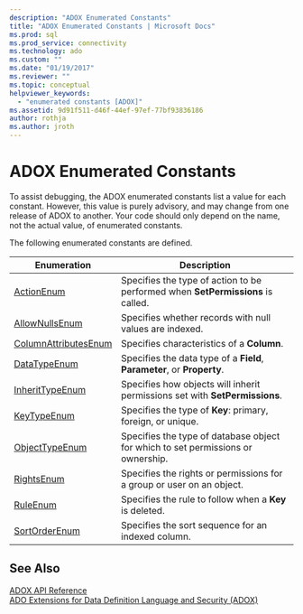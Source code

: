 ```yaml
---
description: "ADOX Enumerated Constants"
title: "ADOX Enumerated Constants | Microsoft Docs"
ms.prod: sql
ms.prod_service: connectivity
ms.technology: ado
ms.custom: ""
ms.date: "01/19/2017"
ms.reviewer: ""
ms.topic: conceptual
helpviewer_keywords: 
  - "enumerated constants [ADOX]"
ms.assetid: 9d91f511-d46f-44ef-97ef-77bf93836186
author: rothja
ms.author: jroth
---
```

# ADOX Enumerated Constants
To assist debugging, the ADOX enumerated constants list a value for each constant. However, this value is purely advisory, and may change from one release of ADOX to another. Your code should only depend on the name, not the actual value, of enumerated constants.  
  
 The following enumerated constants are defined.  
  
|Enumeration|Description|  
|-----------------|-----------------|  
|[ActionEnum](./actionenum.md)|Specifies the type of action to be performed when **SetPermissions** is called.|  
|[AllowNullsEnum](./allownullsenum.md)|Specifies whether records with null values are indexed.|  
|[ColumnAttributesEnum](./columnattributesenum.md)|Specifies characteristics of a **Column**.|  
|[DataTypeEnum](../ado-api/datatypeenum.md)|Specifies the data type of a **Field**, **Parameter**, or **Property**.|  
|[InheritTypeEnum](./inherittypeenum.md)|Specifies how objects will inherit permissions set with **SetPermissions**.|  
|[KeyTypeEnum](./keytypeenum.md)|Specifies the type of **Key**: primary, foreign, or unique.|  
|[ObjectTypeEnum](./objecttypeenum.md)|Specifies the type of database object for which to set permissions or ownership.|  
|[RightsEnum](./rightsenum.md)|Specifies the rights or permissions for a group or user on an object.|  
|[RuleEnum](./ruleenum.md)|Specifies the rule to follow when a **Key** is deleted.|  
|[SortOrderEnum](./sortorderenum.md)|Specifies the sort sequence for an indexed column.|  
  
## See Also  
 [ADOX API Reference](./adox-object-model.md?view=sql-server-ver15)   
 [ADO Extensions for Data Definition Language and Security (ADOX)](../../guide/extensions/ado-extensions-for-data-definition-language-and-security-adox.md)